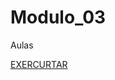 # Modulo_03
 Aulas

 
<a href="file:///C:/Users/Joanderson%20Duarte/Desktop/Exercicios/Gitprojeto/Modulo_03/index.html" target="black"> EXERCURTAR</a>